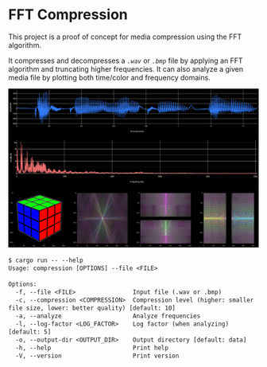 # FFT Compression

This project is a proof of concept for media compression using the FFT algorithm.

It compresses and decompresses a *`.wav`* or *`.bmp`* file by applying an FFT algorithm and truncating higher frequencies.
It can also analyze a given media file by plotting both time/color and frequency domains.

![Analysis output](/analysis.png)

```
$ cargo run -- --help
Usage: compression [OPTIONS] --file <FILE>

Options:
  -f, --file <FILE>                Input file (.wav or .bmp)
  -c, --compression <COMPRESSION>  Compression level (higher: smaller file size, lower: better quality) [default: 10]
  -a, --analyze                    Analyze frequencies
  -l, --log-factor <LOG_FACTOR>    Log factor (when analyzing) [default: 5]
  -o, --output-dir <OUTPUT_DIR>    Output directory [default: data]
  -h, --help                       Print help
  -V, --version                    Print version
```
